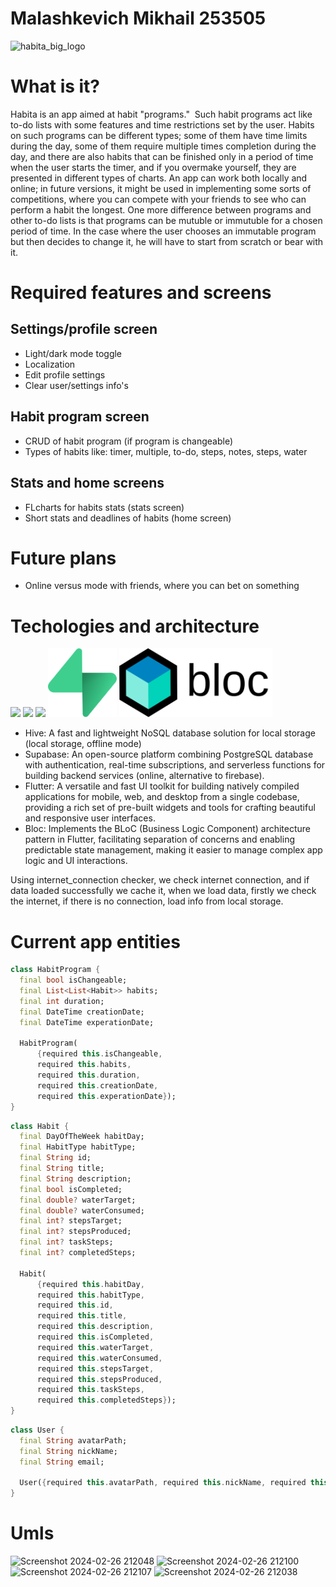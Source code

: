 
# Malashkevich Mikhail 253505

![habita_big_logo](https://github.com/MiksaMalaksa/Habita/assets/112797903/4310f858-e84f-4f3f-a2e0-09023d146c99)

# What is it?
Habita is an app aimed at habit "programs."  Such habit programs act like to-do lists with some features and time restrictions set by the user. Habits on such programs can be different types; some of them have time limits during the day, some of them require multiple times completion during the day, and there are also habits that can be finished only in a period of time when the user starts the timer, and if you overmake yourself, they are presented in different types of charts. An app can work both locally and online; in future versions, it might be used in implementing some sorts of competitions, where you can compete with your friends to see who can perform a habit the longest. One more difference between programs and other to-do lists is that programs can be mutuble or immutuble for a chosen period of time. In the case where the user chooses an immutable program but then decides to change it, he will have to start from scratch or bear with it.
# Required features and screens

## Settings/profile screen
- Light/dark mode toggle
- Localization
- Edit profile settings
- Clear user/settings info's

## Habit program screen
- CRUD of habit program (if program is changeable)
- Types of habits like: timer, multiple, to-do, steps, notes, steps, water

## Stats and home screens
- FLcharts for habits stats (stats screen)
- Short stats and deadlines of habits (home screen)

# Future plans
- Online versus mode with friends, where you can bet on something

# Techologies and architecture
<p float="left">
  <img src="https://user-images.githubusercontent.com/25181517/186150365-da1eccce-6201-487c-8649-45e9e99435fd.png" width="110" />
  <img src="https://user-images.githubusercontent.com/25181517/186150304-1568ffdf-4c62-4bdc-9cf1-8d8efcea7c5b.png" width="110" />
  <img src="https://avatars.githubusercontent.com/u/55202745?s=200&v=4"  width="110" />
  <img src= "https://raw.githubusercontent.com/github/explore/f4ec5347a36e06540a69376753a7c37a8cb5a136/topics/supabase/supabase.png" width="110"/>
  <img src= "https://raw.githubusercontent.com/felangel/bloc/master/docs/assets/bloc_logo_full.png" height="110" />
</p>

- Hive: A fast and lightweight NoSQL database solution for local storage (local storage, offline mode)
- Supabase: An open-source platform combining PostgreSQL database with  authentication, real-time subscriptions, and serverless functions for building backend services (online, alternative to firebase).
- Flutter: A versatile and fast UI toolkit for building natively compiled applications for mobile, web, and desktop from a single codebase, providing a rich set of pre-built widgets and tools for crafting beautiful and responsive user interfaces.
- Bloc: Implements the BLoC (Business Logic Component) architecture pattern in Flutter, facilitating separation of concerns and enabling predictable state management, making it easier to manage complex app logic and UI interactions.

Using internet_connection checker, we check internet connection, and if data loaded successfully we cache it, when we load data, firstly we check the internet, if there is no connection, load info from local storage. 

# Current app entities

```dart
class HabitProgram {
  final bool isChangeable;
  final List<List<Habit>> habits;
  final int duration;
  final DateTime creationDate;
  final DateTime experationDate;

  HabitProgram(
      {required this.isChangeable,
      required this.habits,
      required this.duration,
      required this.creationDate,
      required this.experationDate});
}
```

```dart
class Habit {
  final DayOfTheWeek habitDay;
  final HabitType habitType;
  final String id;
  final String title;
  final String description;
  final bool isCompleted;
  final double? waterTarget;
  final double? waterConsumed;
  final int? stepsTarget;
  final int? stepsProduced;
  final int? taskSteps;
  final int? completedSteps;

  Habit(
      {required this.habitDay,
      required this.habitType,
      required this.id,
      required this.title,
      required this.description,
      required this.isCompleted,
      required this.waterTarget,
      required this.waterConsumed,
      required this.stepsTarget,
      required this.stepsProduced,
      required this.taskSteps,
      required this.completedSteps});
}
```

```dart
class User {
  final String avatarPath;
  final String nickName;
  final String email;

  User({required this.avatarPath, required this.nickName, required this.email});
}
```
# Umls
![Screenshot 2024-02-26 212048](https://github.com/MiksaMalaksa/Habita/assets/112797903/4867d9a2-5919-4f27-8673-fbb6c7890e9b)
![Screenshot 2024-02-26 212100](https://github.com/MiksaMalaksa/Habita/assets/112797903/498b95a7-8db6-4b11-9878-d97179b62cd8)
![Screenshot 2024-02-26 212107](https://github.com/MiksaMalaksa/Habita/assets/112797903/9380abdd-6947-4853-bc67-2214b1a58893)
![Screenshot 2024-02-26 212038](https://github.com/MiksaMalaksa/Habita/assets/112797903/cf0d4e09-ae98-492a-b267-9b3561000302)

